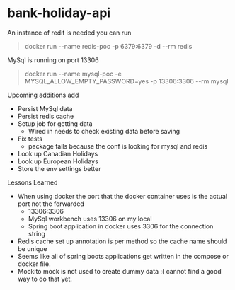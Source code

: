 # bank-holiday-api

An instance of redit is needed you can run
> docker run --name redis-poc -p 6379:6379 -d --rm redis

MySql is running on port 13306
> docker run --name mysql-poc -e MYSQL_ALLOW_EMPTY_PASSWORD=yes -p 13306:3306 --rm mysql

Upcoming additions add

- Persist MySql data
- Persist redis cache
- Setup job for getting data
  - Wired in needs to check existing data before saving
- Fix tests
  - package fails because the conf is looking for mysql and redis
- Look up Canadian Holidays
- Look up European Holidays
- Store the env settings better
     


Lessons Learned
- When using docker the port that the docker container uses is the actual port not the forwarded
    - 13306:3306 
    - MySql workbench uses 13306 on my local
    - Spring boot application in docker uses 3306 for the connection string
- Redis cache set up annotation is per method so the cache name should be unique
- Seems like all of spring boots applications get written in the compose or docker file.
- Mockito mock is not used to create dummy data :( cannot find a good way to do that yet.
